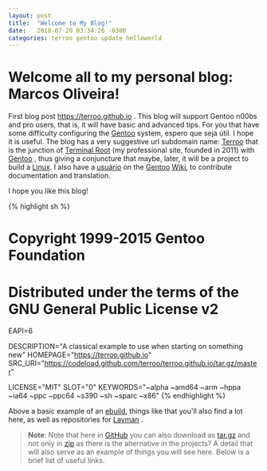 ```yaml
---
layout: post
title:  "Welcome to My Blog!"
date:   2018-07-20 03:34:26 -0300
categories: terroo gentoo update helloworld
---
```


# Welcome all to my personal blog: Marcos Oliveira!

First blog post <https://terroo.github.io> . This blog will support Gentoo n00bs and pro users, that is, it will have basic and advanced tips. For you that have some difficulty configuring the [Gentoo](https://gentoo.org/) system, espero que seja útil. I hope it is useful. The blog has a very suggestive url subdomain name: [Terroo](https://terroo.github.io) that is the junction of [Terminal Root](http://terminalroot.com.br/) (my professional site, founded in 2011) with [Gentoo](https://gentoo.org/) , thus giving a conjuncture that maybe, later, it will be a project to build a [Linux](https://github.com/torvalds/linux). I also have a [usuário](https://wiki.gentoo.org/wiki/User:Marcos.oliveira) on the [Gentoo](https://gentoo.org/) [Wiki](https://wiki.gentoo.org/wiki/Main_Page), to contribute documentation and translation.

I hope you like this blog!

{% highlight sh %}
# Copyright 1999-2015 Gentoo Foundation
# Distributed under the terms of the GNU General Public License v2

EAPI=6

DESCRIPTION="A classical example to use when starting on something new"
HOMEPAGE="https://terroo.github.io"
SRC_URI="https://codeload.github.com/terroo/terroo.github.io/tar.gz/master"

LICENSE="MIT"
SLOT="0"
KEYWORDS="~alpha ~amd64 ~arm ~hppa ~ia64 ~ppc ~ppc64 ~s390 ~sh ~sparc ~x86"
{% endhighlight %}


Above a basic example of an [ebuild](https://wiki.gentoo.org/wiki/Basic_guide_to_write_Gentoo_Ebuilds), things like that you'll also find a lot here, as well as repositories for [Layman](https://wiki.gentoo.org/wiki/Layman) .

> __Note__: Note that here in [GitHub](https://github.com) you can also download as [tar.gz](http://www.gnu.org/software/tar/) and not only in [zip](https://support.pkware.com/display/PKZIP/APPNOTE) as there is the alternative in the projects? A detail that will also serve as an example of things you will see here. Below is a brief list of useful links.

[gentoo]: https://gentoo.org/
[wikipedia]: https://en.wikipedia.org/wiki/Gentoo_Linux
[terroo]:   https://terroo.github.io
